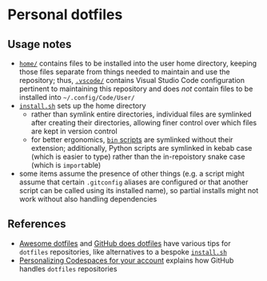 # Personal dotfiles

## Usage notes

- [`home/`](home) contains files to be installed into the user home directory,
  keeping those files separate from things needed to maintain and use the
  repository; thus, [`.vscode/`](.vscode) contains Visual Studio Code
  configuration pertinent to maintaining this repository and does _not_ contain
  files to be installed into `~/.config/Code/User/`
- [`install.sh`](install.sh) sets up the home directory
  - rather than symlink entire directories, individual files are symlinked after
    creating their directories, allowing finer control over which files are kept
    in version control
  - for better ergonomics, [`bin` scripts](home/bin) are symlinked without their
    extension; additionally, Python scripts are symlinked in kebab case (which
    is easier to type) rather than the in-repoistory snake case (which is
    `import`able)
- some items assume the presence of other things (e.g. a script might assume
  that certain `.gitconfig` aliases are configured or that another script can be
  called using its installed name), so partial installs might not work without
  also handling dependencies

## References

- [Awesome dotfiles](https://github.com/webpro/awesome-dotfiles) and
  [GitHub does dotfiles](https://dotfiles.github.io/) have various tips for
  `dotfiles` repositories, like alternatives to a bespoke
  [`install.sh`](install.sh)
- [Personalizing Codespaces for your account](https://docs.github.com/github/developing-online-with-codespaces/personalizing-codespaces-for-your-account)
  explains how GitHub handles `dotfiles` repositories
